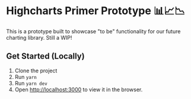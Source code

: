 # Highcharts Primer Prototype 📊📈📉

This is a prototype built to showcase "to be" functionality for our future charting library. Still a WIP!

## Get Started (Locally)

1. Clone the project
2. Run `yarn`
3. Run `yarn dev`
4. Open [http://localhost:3000](http://localhost:3000) to view it in the browser.
